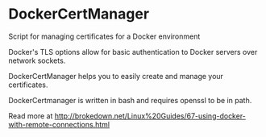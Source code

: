 # DockerCertManager

Script for managing certificates for a Docker environment

Docker's TLS options allow for basic authentication to Docker servers over network sockets.

DockerCertManager helps you to easily create and manage your certificates.

DockerCertmanager is written in bash and requires openssl to be in path.

Read more at http://brokedown.net/Linux%20Guides/67-using-docker-with-remote-connections.html

